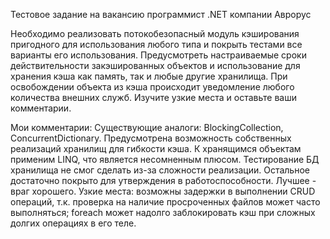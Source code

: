 Тестовое задание на вакансию программист .NET компании Аврорус

Необходимо реализовать потокобезопасный модуль кэширования пригодного для использования любого типа и покрыть тестами все варианты его использования. Предусмотреть настраиваемые сроки действительности закэшированных объектов и использование для хранения кэша как память, так и любые другие хранилища. При освобождении объекта из кэша происходит уведомление любого количества внешних служб. Изучите узкие места и оставьте ваши комментарии.

Мои комментарии:
Существующие аналоги: BlockingCollection, ConcurrentDictionary.
Предусмотрена возможность собственных реализаций хранилищ для гибкости кэша.
К хранящимся объектам применим LINQ, что является несомненным плюсом.
Тестирование БД хранилища не смог сделать из-за сложности реализации. Остальное достаточно покрыто для утверждения в работоспособности. Лучшее - враг хорошего.
Узкие места: возможны задержки в выполнении CRUD операций, т.к. проверка на наличие просроченных файлов может часто выполняться; 
foreach может надолго заблокировать кэш при сложных долгих операциях в его теле.
